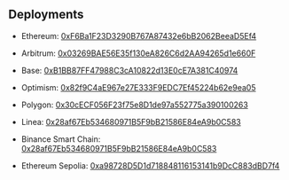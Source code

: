 ## Deployments

- Ethereum: [0xF6Ba1F23D3290B767A87432e6bB2062BeeaD5Ef4](https://etherscan.io/address/0xF6Ba1F23D3290B767A87432e6bB2062BeeaD5Ef4)
- Arbitrum: [0x03269BAE56E35f130eA826C6d2AA94265d1e660F](https://arbiscan.io/address/0x03269bae56e35f130ea826c6d2aa94265d1e660f)
- Base: [0xB1BB87FF47988C3cA10822d13E0cE7A381C40974](https://basescan.org/address/0xb1bb87ff47988c3ca10822d13e0ce7a381c40974)
- Optimism: [0x82f9C4aE967e27E333F9EDC7Ef45224b62e9ea05](https://optimistic.etherscan.io/address/0x82f9C4aE967e27E333F9EDC7Ef45224b62e9ea05)
- Polygon: [0x30cECF056F23f75e8D1de97a552775a390100263](https://polygonscan.com/address/0x30cECF056F23f75e8D1de97a552775a390100263)
- Linea: [0x28af67Eb534680971B5F9bB21586E84eA9b0C583](https://lineascan.build/address/0x28af67eb534680971b5f9bb21586e84ea9b0c583)
- Binance Smart Chain: [0x28af67Eb534680971B5F9bB21586E84eA9b0C583](https://bscscan.com/address/0x28af67eb534680971b5f9bb21586e84ea9b0c583)

- Ethereum Sepolia: [0xa98728D5D1d718848116153141b9DcC883dBD7f4](https://etherscan.io/address/0xa98728D5D1d718848116153141b9DcC883dBD7f4)
